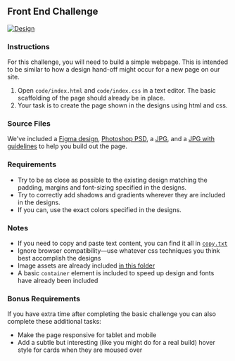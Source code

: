 ## Front End Challenge

[![Design](https://raw.githubusercontent.com/qualialabs/fed-challenge/master/designs/thumbnail.jpg)](https://raw.githubusercontent.com/qualialabs/fed-challenge/master/designs/page.jpg)

### Instructions
For this challenge, you will need to build a simple webpage. This is intended to be similar to how a design hand-off might occur for a new page on our site.

1) Open `code/index.html` and `code/index.css` in a text editor. The basic scaffolding of the page should already be in place.
2) Your task is to create the page shown in the designs using html and css.

### Source Files

We've included a [Figma design](https://www.figma.com/community/file/976605049059131489), [Photoshop PSD](https://github.com/qualialabs/fed-challenge/raw/master/designs/page.psd), a [JPG](https://raw.githubusercontent.com/qualialabs/fed-challenge/master/designs/page.jpg), and a [JPG with guidelines](https://raw.githubusercontent.com/qualialabs/fed-challenge/master/designs/page-guidelines.jpg) to help you build out the page.

### Requirements
* Try to be as close as possible to the existing design matching the padding, margins and font-sizing specified in the designs.
* Try to correctly add shadows and gradients wherever they are included in the designs.
* If you can, use the exact colors specified in the designs.

### Notes
* If you need to copy and paste text content, you can find it all in [`copy.txt`](https://github.com/qualialabs/fed-challenge/blob/master/copy.txt)
* Ignore browser compatibility—use whatever css techniques you think best accomplish the designs
* Image assets are already included [in this folder](https://github.com/qualialabs/fed-challenge/tree/master/code/images)
* A basic `container` element is included to speed up design and fonts have already been included

### Bonus Requirements
If you have extra time after completing the basic challenge you can also complete these additional tasks:
* Make the page responsive for tablet and mobile
* Add a subtle but interesting (like you might do for a real build) hover style for cards when they are moused over
